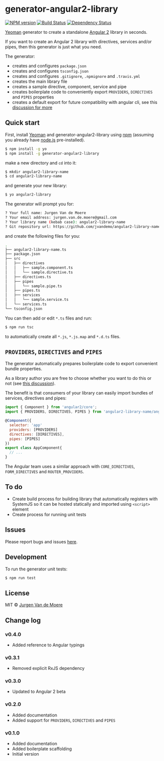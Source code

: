 # generator-angular2-library
[![NPM version][npm-image]][npm-url] [![Build Status][travis-image]][travis-url] [![Dependency Status][daviddm-image]][daviddm-url]

[Yeoman](http://yeoman.io) generator to create a standalone [Angular 2](https://angular.io/) library in seconds.

If you want to create an Angular 2 library with directives, services and/or pipes, then this generator is just what you need.

The generator:

- creates and configures `package.json`
- creates and configures `tsconfig.json`
- creates and configures `.gitignore`, `.npmignore` and `.travis.yml`
- creates the main library file
- creates a sample directive, component, service and pipe
- creates boilerplate code to conveniently export `PROVIDERS`, `DIRECTIVES` and `PIPES` properties
- creates a default export for future compatibility with angular cli, see this [discussion for more](https://github.com/angular/angular-cli/issues/96)


## Quick start

First, install [Yeoman](http://yeoman.io) and generator-angular2-library using [npm](https://www.npmjs.com/) (assuming you already have [node.js](https://nodejs.org/) pre-installed).

```bash
$ npm install -g yo
$ npm install -g generator-angular2-library
```

make a new directory and `cd` into it:

```bash
$ mkdir angular2-library-name
$ cd angular2-library-name
```

and generate your new library:

```bash
$ yo angular2-library
```

The generator will prompt you for:

```bash
? Your full name: Jurgen Van de Moere
? Your email address: jurgen.van.de.moere@gmail.com
? Your library name (kebab case): angular2-library-name
? Git repository url: https://github.com/jvandemo/angular2-library-name
```

and create the following files for you:

```bash
.
├── angular2-library-name.ts
├── package.json
├── src
│   ├── directives
│   │   ├── sample.component.ts
│   │   └── sample.directive.ts
│   ├── directives.ts
│   ├── pipes
│   │   └── sample.pipe.ts
│   ├── pipes.ts
│   ├── services
│   │   └── sample.service.ts
│   └── services.ts
└── tsconfig.json
```

You can then add or edit `*.ts` files and run:

```bash
$ npm run tsc
```

to automatically create all `*.js`, `*.js.map` and `*.d.ts` files.

## `PROVIDERS`, `DIRECTIVES` and `PIPES`

The generator automatically prepares boilerplate code to export convenient bundle properties.

As a library author you are free to choose whether you want to do this or not (see [this discussion](https://github.com/angular/angular/issues/5503)).

The benefit is that consumers of your library can easily import bundles of services, directives and pipes:

```javascript
import { Component } from 'angular2/core';
import { PROVIDERS, DIRECTIVES, PIPES } from 'angular2-library-name/angular2-library-name';

@Component({
  selector: 'app'
  providers: [PROVIDERS]
  directives: [DIRECTIVES],
  pipes: [PIPES]
})
export class AppComponent{
  // ...
}

```

The Angular team uses a similar approach with `CORE_DIRECTIVES`, `FORM_DIRECTIVES` and `ROUTER_PROVIDERS`.

## To do

- Create build process for building library that automatically registers with SystemJS so it can be hosted statically and imported using `<script>` element
- Create process for running unit tests

## Issues

Please report bugs and issues [here](https://github.com/jvandemo/generator-angular2-library/issues).

## Development

To run the generator unit tests:

```bash
$ npm run test
```

## License

MIT © [Jurgen Van de Moere](http://www.jvandemo.com)

## Change log

### v0.4.0

- Added reference to Angular typings

### v0.3.1

- Removed explicit RxJS dependency

### v0.3.0

- Updated to Angular 2 beta

### v0.2.0

- Added documentation
- Added support for `PROVIDERS`, `DIRECTIVES` and `PIPES`

### v0.1.0

- Added documentation
- Added boilerplate scaffolding
- Initial version

[npm-image]: https://badge.fury.io/js/generator-angular2-library.svg
[npm-url]: https://npmjs.org/package/generator-angular2-library
[travis-image]: https://travis-ci.org/jvandemo/generator-angular2-library.svg?branch=master
[travis-url]: https://travis-ci.org/jvandemo/generator-angular2-library
[daviddm-image]: https://david-dm.org/jvandemo/generator-angular2-library.svg?theme=shields.io
[daviddm-url]: https://david-dm.org/jvandemo/generator-angular2-library
[coveralls-image]: https://coveralls.io/repos/jvandemo/generator-angular2-library/badge.svg
[coveralls-url]: https://coveralls.io/r/jvandemo/generator-angular2-library
